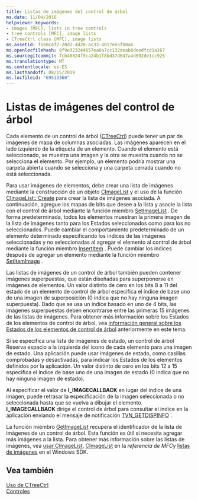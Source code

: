 ```yaml
---
title: Listas de imágenes del control de árbol
ms.date: 11/04/2016
helpviewer_keywords:
- images [MFC], lists in tree controls
- tree controls [MFC], image lists
- CTreeCtrl class [MFC], image lists
ms.assetid: f560c4f2-20d2-4d28-ac33-4017e65fb0a6
ms.openlocfilehash: 8f9e323244657ea6a7cc132deab6deedfcd1a167
ms.sourcegitcommit: fcb48824f9ca24b1f8bd37d647a4d592de1cc925
ms.translationtype: MT
ms.contentlocale: es-ES
ms.lasthandoff: 08/15/2019
ms.locfileid: "69513360"
---
```

# <a name="tree-control-image-lists"></a>Listas de imágenes del control de árbol

Cada elemento de un control de árbol ([CTreeCtrl](../mfc/reference/ctreectrl-class.md)) puede tener un par de imágenes de mapa de columnas asociadas. Las imágenes aparecen en el lado izquierdo de la etiqueta de un elemento. Cuando el elemento está seleccionado, se muestra una imagen y la otra se muestra cuando no se selecciona el elemento. Por ejemplo, un elemento podría mostrar una carpeta abierta cuando se selecciona y una carpeta cerrada cuando no está seleccionada.

Para usar imágenes de elementos, debe crear una lista de imágenes mediante la construcción de un objeto [CImageList](../mfc/reference/cimagelist-class.md) y el uso de la función [CImageList:: Create](../mfc/reference/cimagelist-class.md#create) para crear la lista de imágenes asociada. A continuación, agregue los mapas de bits que desee a la lista y asocie la lista con el control de árbol mediante la función miembro [SetImageList](../mfc/reference/ctreectrl-class.md#setimagelist) . De forma predeterminada, todos los elementos muestran la primera imagen de la lista de imágenes tanto para los Estados seleccionados como para los no seleccionados. Puede cambiar el comportamiento predeterminado de un elemento determinado especificando los índices de las imágenes seleccionadas y no seleccionadas al agregar el elemento al control de árbol mediante la función miembro [InsertItem](../mfc/reference/ctreectrl-class.md#insertitem) . Puede cambiar los índices después de agregar un elemento mediante la función miembro [SetItemImage](../mfc/reference/ctreectrl-class.md#setitemimage) .

Las listas de imágenes de un control de árbol también pueden contener imágenes superpuestas, que están diseñadas para superponerse en imágenes de elementos. Un valor distinto de cero en los bits 8 a 11 del estado de un elemento de control de árbol especifica el índice de base uno de una imagen de superposición (0 indica que no hay ninguna imagen superpuesta). Dado que se usa un índice basado en uno de 4 bits, las imágenes superpuestas deben encontrarse entre las primeras 15 imágenes de las listas de imágenes. Para obtener más información sobre los Estados de los elementos de control de árbol, vea [información general sobre los Estados de los elementos de control de árbol](../mfc/tree-control-item-states-overview.md) anteriormente en este tema.

Si se especifica una lista de imágenes de estado, un control de árbol Reserva espacio a la izquierda del icono de cada elemento para una imagen de estado. Una aplicación puede usar imágenes de estado, como casillas comprobadas y desactivadas, para indicar los Estados de los elementos definidos por la aplicación. Un valor distinto de cero en los bits 12 a 15 especifica el índice de base uno de una imagen de estado (0 indica que no hay ninguna imagen de estado).

Al especificar el valor de **I_IMAGECALLBACK** en lugar del índice de una imagen, puede retrasar la especificación de la imagen seleccionada o no seleccionada hasta que se vuelva a dibujar el elemento. **I_IMAGECALLBACK** dirige el control de árbol para consultar el índice en la aplicación enviando el mensaje de notificación [TVN_GETDISPINFO](/windows/win32/Controls/tvn-getdispinfo) .

La función miembro [GetImageList](../mfc/reference/ctreectrl-class.md#getimagelist) recupera el identificador de la lista de imágenes de un control de árbol. Esta función es útil si necesita agregar más imágenes a la lista. Para obtener más información sobre las listas de imágenes, vea [usar CImageList](../mfc/using-cimagelist.md), [CImageList](../mfc/reference/cimagelist-class.md) en la *referencia de MFC*y [listas de imágenes](/windows/win32/controls/image-lists) en el Windows SDK.

## <a name="see-also"></a>Vea también

[Uso de CTreeCtrl](../mfc/using-ctreectrl.md)<br/>
[Controles](../mfc/controls-mfc.md)
